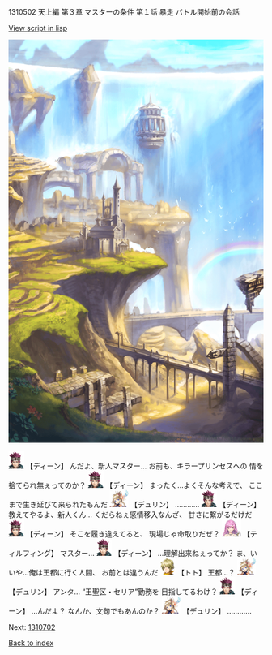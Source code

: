 1310502 天上編 第３章 マスターの条件 第１話 暴走 バトル開始前の会話

[View script in lisp](../scripts/1310502.txt)

![mountain.png](../images/backgrounds/mountain.png)

<img src="../images/units/6.png" alt="6.png" height="34"/>
【ディーン】
んだよ、新人マスター…
お前も、キラープリンセスへの
情を捨てられ無ぇってのか？

<img src="../images/units/6.png" alt="6.png" height="34"/>
【ディーン】
まったく…よくそんな考えで、
ここまで生き延びて来られたもんだ

<img src="../images/units/0.png" alt="0.png" height="34"/>
【デュリン】
…………

<img src="../images/units/6.png" alt="6.png" height="34"/>
【ディーン】
教えてやるよ、新人くん…
くだらねぇ感情移入なんざ、
甘さに繋がるだけだ

<img src="../images/units/6.png" alt="6.png" height="34"/>
【ディーン】
そこを履き違えてると、
現場じゃ命取りだぜ？

<img src="../images/units/24.png" alt="24.png" height="34"/>
【ティルフィング】
マスター…

<img src="../images/units/6.png" alt="6.png" height="34"/>
【ディーン】
…理解出来ねぇってか？
ま、いいや…俺は王都に行く人間、
お前とは違うんだ

<img src="../images/units/4.png" alt="4.png" height="34"/>
【トト】
王都…？

<img src="../images/units/0.png" alt="0.png" height="34"/>
【デュリン】
アンタ…
“王聖区・セリア”勤務を
目指してるわけ？

<img src="../images/units/6.png" alt="6.png" height="34"/>
【ディーン】
…んだよ？
なんか、文句でもあんのか？

<img src="../images/units/0.png" alt="0.png" height="34"/>
【デュリン】
…………

Next: [1310702](1310702.md)

[Back to index](index.md)
